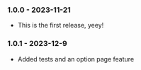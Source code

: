 ### 1.0.0 - 2023-11-21

* This is the first release, yeey!

### 1.0.1 - 2023-12-9

* Added tests and an option page feature

